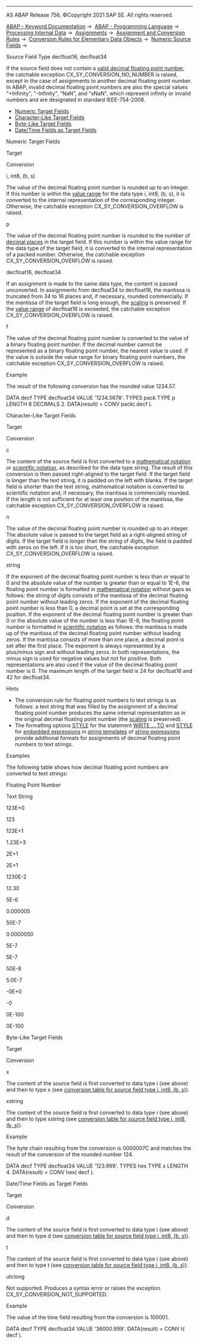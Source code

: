   

* * *

AS ABAP Release 756, ©Copyright 2021 SAP SE. All rights reserved.

[ABAP - Keyword Documentation](javascript:call_link\('abenabap.htm'\)) →  [ABAP - Programming Language](javascript:call_link\('abenabap_reference.htm'\)) →  [Processing Internal Data](javascript:call_link\('abenabap_data_working.htm'\)) →  [Assignments](javascript:call_link\('abenvalue_assignments.htm'\)) →  [Assignment and Conversion Rules](javascript:call_link\('abenconversion_rules.htm'\)) →  [Conversion Rules for Elementary Data Objects](javascript:call_link\('abenconversion_elementary.htm'\)) →  [Numeric Source Fields](javascript:call_link\('abennumeric_source_fields.htm'\)) → 

Source Field Type decfloat16, decfloat34

If the source field does not contain a [valid decimal floating point number](javascript:call_link\('abenbuiltin_types_numeric.htm'\)), the catchable exception CX\_SY\_CONVERSION\_NO\_NUMBER is raised, except in the case of assignments to another decimal floating point number. In ABAP, invalid decimal floating point numbers are also the special values "+Infinity", "-Infinity", "NaN", and "sNaN", which represent infinity or invalid numbers and are designated in standard IEEE-754-2008.

-   [Numeric Target Fields](#@@ITOC@@ABENCONVERSION_TYPE_DECFLOAT_1)
-   [Character-Like Target Fields](#@@ITOC@@ABENCONVERSION_TYPE_DECFLOAT_2)
-   [Byte-Like Target Fields](#@@ITOC@@ABENCONVERSION_TYPE_DECFLOAT_3)
-   [Date/Time Fields as Target Fields](#@@ITOC@@ABENCONVERSION_TYPE_DECFLOAT_4)

Numeric Target Fields

Target

Conversion

i, int8, (b, s)

The value of the decimal floating point number is rounded up to an integer. If this number is within the [value range](javascript:call_link\('abenvalue_range_glosry.htm'\) "Glossary Entry") for the data type i, int8, (b, s), it is converted to the internal representation of the corresponding integer. Otherwise, the catchable exception CX\_SY\_CONVERSION\_OVERFLOW is raised.

p

The value of the decimal floating point number is rounded to the number of [decimal places](javascript:call_link\('abendecimal_place_glosry.htm'\) "Glossary Entry") in the target field. If this number is within the value range for the data type of the target field, it is converted to the internal representation of a packed number. Otherwise, the catchable exception CX\_SY\_CONVERSION\_OVERFLOW is raised.

decfloat16, decfloat34

If an assignment is made to the same data type, the content is passed unconverted. In assignments from decfloat34 to decfloat16, the mantissa is truncated from 34 to 16 places and, if necessary, rounded commercially. If the mantissa of the target field is long enough, the [scaling](javascript:call_link\('abenscale_glosry.htm'\) "Glossary Entry") is preserved. If the [value range](javascript:call_link\('abenvalue_range_glosry.htm'\) "Glossary Entry") of decfloat16 is exceeded, the catchable exception CX\_SY\_CONVERSION\_OVERFLOW is raised.

f

The value of the decimal floating point number is converted to the value of a binary floating point number. If the decimal number cannot be represented as a binary floating point number, the nearest value is used. If the value is outside the value range for binary floating point numbers, the catchable exception CX\_SY\_CONVERSION\_OVERFLOW is raised.

Example

The result of the following conversion has the rounded value 1234.57.

DATA decf TYPE decfloat34 VALUE '1234.5678'.
TYPES pack TYPE p LENGTH 8 DECIMALS 2.
DATA(result) = CONV pack( decf ).

Character-Like Target Fields

Target

Conversion

c

The content of the source field is first converted to a [mathematical notation](javascript:call_link\('abenmathematical_notation_glosry.htm'\) "Glossary Entry") or [scientific notation](javascript:call_link\('abenscientific_notation_glosry.htm'\) "Glossary Entry"), as described for the data type string. The result of this conversion is then passed right-aligned to the target field. If the target field is longer than the text string, it is padded on the left with blanks. If the target field is shorter than the text string, mathematical notation is converted to scientific notation and, if necessary, the mantissa is commercially rounded. If the length is not sufficient for at least one position of the mantissa, the catchable exception CX\_SY\_CONVERSION\_OVERFLOW is raised.

n

The value of the decimal floating point number is rounded up to an integer. The absolute value is passed to the target field as a right-aligned string of digits. If the target field is longer than the string of digits, the field is padded with zeros on the left. If it is too short, the catchable exception CX\_SY\_CONVERSION\_OVERFLOW is raised.

string

If the exponent of the decimal floating point number is less than or equal to 0 and the absolute value of the number is greater than or equal to 1E-6, the floating point number is formatted in [mathematical notation](javascript:call_link\('abenmathematical_notation_glosry.htm'\) "Glossary Entry") without gaps as follows: the string of digits consists of the mantissa of the decimal floating point number without leading zeros. If the exponent of the decimal floating point number is less than 0, a decimal point is set at the corresponding position. If the exponent of the decimal floating point number is greater than 0 or the absolute value of the number is less than 1E-6, the floating point number is formatted in [scientific notation](javascript:call_link\('abenscientific_notation_glosry.htm'\) "Glossary Entry") as follows: the mantissa is made up of the mantissa of the decimal floating point number without leading zeros. If the mantissa consists of more than one place, a decimal point is set after the first place. The exponent is always represented by a plus/minus sign and without leading zeros. In both representations, the minus sign is used for negative values but not for positive. Both representations are also used if the value of the decimal floating point number is 0. The maximum length of the target field is 24 for decfloat16 and 42 for decfloat34.

Hints

-   The conversion rule for floating point numbers to text strings is as follows: a text string that was filled by the assignment of a decimal floating point number produces the same internal representation as in the original decimal floating point number (the [scaling](javascript:call_link\('abenscale_glosry.htm'\) "Glossary Entry") is preserved).
-   The formatting options [STYLE](javascript:call_link\('abapwrite_to_options.htm'\)) for the statement [WRITE ... TO](javascript:call_link\('abapwrite_to.htm'\)) and [STYLE](javascript:call_link\('abapcompute_string_format_options.htm'\)) for [embedded expressions](javascript:call_link\('abenstring_templates_expressions.htm'\)) in [string templates](javascript:call_link\('abenstring_templates.htm'\)) of [string expressions](javascript:call_link\('abapcompute_string.htm'\)) provide additional formats for assignments of decimal floating point numbers to text strings.

Examples

The following table shows how decimal floating point numbers are converted to text strings:

Floating Point Number

Text String

123E+0

123

123E+1

1.23E+3

2E+1

2E+1

1230E-2

12.30

5E-6

0.000005

50E-7

0.0000050

5E-7

5E-7

50E-8

5.0E-7

\-0E+0

\-0

0E-100

0E-100

Byte-Like Target Fields

Target

Conversion

x

The content of the source field is first converted to data type i (see above) and then to type x (see [conversion table for source field type i, int8, (b, s)](javascript:call_link\('abenconversion_type_ibs.htm'\))).

xstring

The content of the source field is first converted to data type i (see above) and then to type xstring (see [conversion table for source field type i, int8, (b, s)](javascript:call_link\('abenconversion_type_ibs.htm'\))).

Example

The byte chain resulting from the conversion is 0000007C and matches the result of the conversion of the rounded number 124.

DATA decf TYPE decfloat34 VALUE '123.999'.
TYPES hex TYPE x LENGTH 4.
DATA(result) = CONV hex( decf ).

Date/Time Fields as Target Fields

Target

Conversion

d

The content of the source field is first converted to data type i (see above) and then to type d (see [conversion table for source field type i, int8, (b, s)](javascript:call_link\('abenconversion_type_ibs.htm'\))).

t

The content of the source field is first converted to data type i (see above) and then to type t (see [conversion table for source field type i, int8, (b, s)](javascript:call_link\('abenconversion_type_ibs.htm'\))).

utclong

Not supported. Produces a syntax error or raises the exception CX\_SY\_CONVERSION\_NOT\_SUPPORTED.

Example

The value of the time field resulting from the conversion is 100001.

DATA decf TYPE decfloat34 VALUE '36000.999'.
DATA(result) = CONV t( decf ).